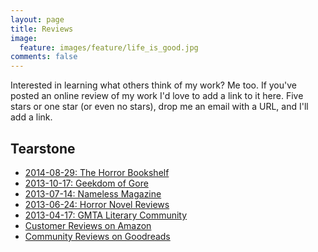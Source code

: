 ```yaml
---
layout: page
title: Reviews
image:
  feature: images/feature/life_is_good.jpg
comments: false
---
```


Interested in learning what others think of my work? Me too. If you've posted an
online review of my work I'd love to add a link to it here. Five stars or one
star (or even no stars), drop me an email with a URL, and I'll add a link.

## Tearstone

- [2014-08-29: The Horror Bookshelf](http://thehorrorbookshelf.com/2014/08/29/david-l-day-tearstone-review/)
- [2013-10-17: Geekdom of Gore](http://thegeekdomofgore.blogspot.com/2013/10/Tearstone-Davidl-Day.html)
- [2013-07-14: Nameless Magazine](http://namelessmag.jasunni.com/2013/07/14/tearstone/)
- [2013-06-24: Horror Novel Reviews](http://horrornovelreviews.com/2013/06/24/david-l-day-tearstone-review/)
- [2013-04-17: GMTA Literary Community](http://gmtaliterarycommunity.blogspot.com/2013/04/tearstone-by-david-l-dayreview.html)
- [Customer Reviews on Amazon](http://www.amazon.com/Tearstone-David-L-Day/product-reviews/1927580145/?_encoding=UTF8&camp=1789&creative=390957&linkCode=ur2&showViewpoints=1&tag=davidlday-20)
- [Community Reviews on Goodreads](http://www.goodreads.com/book/show/17702879-tearstone#other_reviews)
